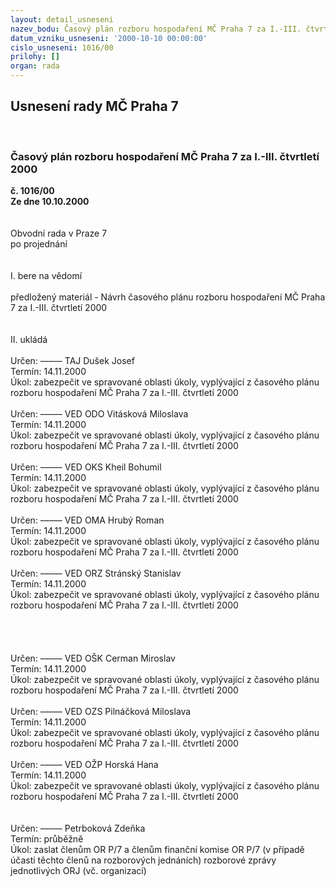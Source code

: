 ```yaml
---
layout: detail_usneseni
nazev_bodu: Časový plán rozboru hospodaření MČ Praha 7 za I.-III. čtvrtletí 2000
datum_vzniku_usneseni: '2000-10-10 00:00:00'
cislo_usneseni: 1016/00
prilohy: []
organ: rada
---
```

<div id="ucUsn_pList" class="usn">
	<span><h2>Usnesení rady MČ Praha 7 </h2>
<br></span><div class="standBody">
<span><h3>Časový plán rozboru hospodaření MČ Praha 7 za I.-III. čtvrtletí 2000</h3></span><div class="center">
		<strong>č. 1016/00</strong><br>
	</div>
<div class="center">
		<strong>Ze dne 10.10.2000</strong><br><br>
	</div>
<br>Obvodní rada v Praze 7<br>po projednání<br><br><br>I.	bere na vědomí<br><br> předložený materiál - Návrh časového plánu rozboru hospodaření MČ Praha 7 za I.-III. čtvrtletí 2000<br><br><br>II. ukládá<br><br> Určen:	–––––	TAJ Dušek Josef<br>Termín: 14.11.2000<br>Úkol:	zabezpečit ve spravované oblasti úkoly, vyplývající z časového plánu rozboru hospodaření MČ Praha 7 za I.-III. čtvrtletí 2000<br> <br> Určen:	–––––	VED ODO Vitásková Miloslava<br>Termín: 14.11.2000<br>Úkol:	zabezpečit ve spravované oblasti úkoly, vyplývající z časového plánu rozboru hospodaření MČ Praha 7 za I.-III. čtvrtletí 2000<br> <br> Určen:	–––––	VED OKS Kheil Bohumil<br>Termín: 14.11.2000<br>Úkol:	zabezpečit ve spravované oblasti úkoly, vyplývající z časového plánu rozboru hospodaření MČ Praha 7 za I.-III. čtvrtletí 2000<br> <br> Určen:	–––––	VED OMA Hrubý Roman<br>Termín: 14.11.2000<br>Úkol:	zabezpečit ve spravované oblasti úkoly, vyplývající z časového plánu rozboru hospodaření MČ Praha 7 za I.-III. čtvrtletí 2000<br> <br> Určen:	–––––	VED ORZ  Stránský Stanislav<br>Termín: 14.11.2000<br>Úkol:	zabezpečit ve spravované oblasti úkoly, vyplývající z časového plánu rozboru hospodaření MČ Praha 7 za I.-III. čtvrtletí 2000<br> <br><br><br><br> Určen:	–––––	VED OŠK Cerman Miroslav<br>Termín: 14.11.2000<br>Úkol:	zabezpečit ve spravované oblasti úkoly, vyplývající z časového plánu rozboru hospodaření MČ Praha 7 za I.-III. čtvrtletí 2000<br> <br> Určen:	–––––	VED OZS Pilnáčková Miloslava<br>Termín: 14.11.2000<br>Úkol:	zabezpečit ve spravované oblasti úkoly, vyplývající z časového plánu rozboru hospodaření MČ Praha 7 za I.-III. čtvrtletí 2000<br> <br> Určen:	–––––	VED OŽP Horská Hana<br>Termín: 14.11.2000<br>Úkol:	zabezpečit ve spravované oblasti úkoly, vyplývající z časového plánu rozboru hospodaření MČ Praha 7 za I.-III. čtvrtletí 2000<br> <br> 	<br> Určen:	–––––	Petrboková Zdeňka<br>Termín: průběžně<br>Úkol:	zaslat členům OR P/7 a členům finanční komise OR P/7 (v případě účasti těchto členů na rozborových jednáních) rozborové zprávy jednotlivých ORJ (vč. organizací)<br> <br><br><br><br> </div>
</div>